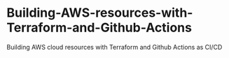 # Building-AWS-resources-with-Terraform-and-Github-Actions
Building AWS cloud resources with Terraform and Github Actions as CI/CD
